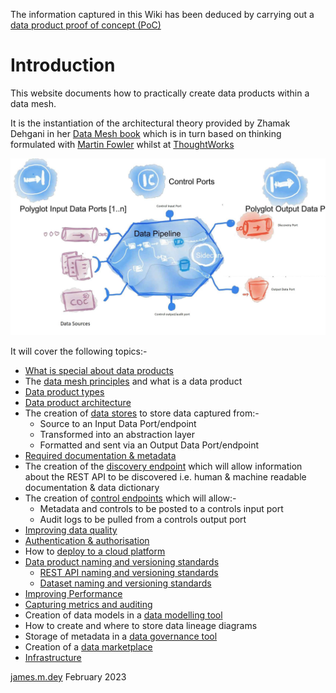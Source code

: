 The information captured in this Wiki has been deduced by carrying out a [data product proof of concept (PoC)](dp-poc.md)

# Introduction
This website documents how to practically create data products within a data mesh.

It is the instantiation of the architectural theory provided by Zhamak Dehgani in her [Data Mesh book](https://www.oreilly.com/library/view/data-mesh/9781492092384)
which is in turn based on thinking formulated with [Martin Fowler](https://martinfowler.com/articles/data-mesh-principles.html) whilst at [ThoughtWorks](https://www.thoughtworks.com/)

![Data Product Anatomy Diagram](dp-anatomy-diagram.jpg)

It will cover the following topics:- 
* [What is special about data products](dp-business-benefits.md)
* The [data mesh principles](data-mesh-principles.md) and what is a data product
* [Data product types](dp-types.md)
* [Data product architecture](dp-architecture.md)
* The creation of [data stores](dp-datastores.md) to store data captured from:-
   * Source to an Input Data Port/endpoint
   * Transformed into an abstraction layer
   * Formatted and sent via an Output Data Port/endpoint
* [Required documentation & metadata](dp-docs_and_metadata.md)
* The creation of the [discovery endpoint](dp-discovery-endpoint.md) which will allow information about the REST API to be discovered 
   i.e. human & machine readable documentation & data dictionary
* The creation of [control endpoints](dp-control-endpoint.md) which will allow:-
   * Metadata and controls to be posted to a controls input port
   * Audit logs to be pulled from a controls output port
* [Improving data quality](dp-data-quality.md)
* [Authentication & authorisation](dp-authentication.md)
* How to [deploy to a cloud platform](cloud-platform-deployment.md)
* [Data product naming and versioning standards](dp-standards.md)
   * [REST API naming and versioning standards](REST-api-standards.md)
   * [Dataset naming and versioning standards](ds-standards.md)
* [Improving Performance](dp-performance.md)
* [Capturing metrics and auditing](dp-audit-and-metrics.md)
* Creation of data models in a [data modelling tool](data-modeling-tool.md)
* How to create and where to store data lineage diagrams
* Storage of metadata in a [data governance tool](data-governance-tool.md)
* Creation of a [data marketplace](data-marketplace.md)
* [Infrastructure](dp-infrastructure.md)

[james.m.dey](mailto://james.dey@hotmail.com) February 2023